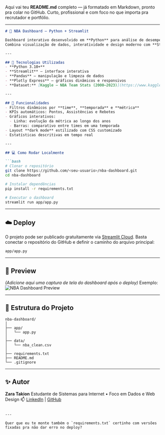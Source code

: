 Aqui vai teu **README.md** completo — já formatado em Markdown, pronto pra colar no GitHub.
Curto, profissional e com foco no que importa pra recrutador e portfólio.

---

````markdown
# 🏀 NBA Dashboard – Python + Streamlit

Dashboard interativo desenvolvido em **Python** para análise de desempenho de times da NBA (2000–2023).  
Combina visualização de dados, interatividade e design moderno com **Streamlit** e **Plotly**.

---

## 🚀 Tecnologias Utilizadas
- **Python 3.10+**
- **Streamlit** – interface interativa
- **Pandas** – manipulação e limpeza de dados
- **Plotly Express** – gráficos dinâmicos e responsivos
- **Dataset:** [Kaggle – NBA Team Stats (2000–2023)](https://www.kaggle.com/datasets/bluedreamv1b3/nba-teams-stat-2000-2023)

---

## 🧠 Funcionalidades
- Filtros dinâmicos por **time**, **temporada** e **métrica**  
- KPIs automáticos: Pontos, Assistências e Rebotes  
- Gráficos interativos:
  - Linha: evolução da métrica ao longo dos anos  
  - Barras: comparativo entre times em uma temporada  
- Layout **dark mode** estilizado com CSS customizado  
- Estatísticas descritivas em tempo real

---

## 💻 Como Rodar Localmente

```bash
# Clonar o repositório
git clone https://github.com/<seu-usuario>/nba-dashboard.git
cd nba-dashboard

# Instalar dependências
pip install -r requirements.txt

# Executar o dashboard
streamlit run app/app.py
````

---

## ☁️ Deploy

O projeto pode ser publicado gratuitamente via [Streamlit Cloud](https://streamlit.io/cloud).
Basta conectar o repositório do GitHub e definir o caminho do arquivo principal:

```
app/app.py
```

---

## 📸 Preview

*(Adicione aqui uma captura de tela do dashboard após o deploy)*
Exemplo:
![NBA Dashboard Preview](./screenshot.png)

---

## 🧩 Estrutura do Projeto

```
nba-dashboard/
│
├── app/
│   └── app.py
│
├── data/
│   └── nba_clean.csv
│
├── requirements.txt
├── README.md
└── .gitignore
```

---

## ✨ Autor

**Zara Takion**
Estudante de Sistemas para Internet • Foco em Dados e Web Design
📫 [LinkedIn](https://www.linkedin.com) | [GitHub](https://github.com/<seu-usuario>)

```

---

Quer que eu te monte também o `requirements.txt` certinho com versões fixadas pra não dar erro no deploy?
```
